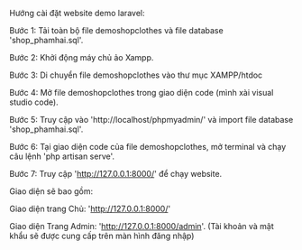 Hướng cài đặt website demo laravel:

Bước 1: Tải toàn bộ file demoshopclothes và file database 'shop_phamhai.sql'.

Bước 2: Khởi động máy chủ ảo Xampp.

Bước 3: Di chuyển file demoshopclothes vào thư mục XAMPP/htdoc

Bước 4: Mở file demoshopclothes trong giao diện code (mình xài visual studio code).

Bước 5: Truy cập vào 'http://localhost/phpmyadmin/' và import file database 'shop_phamhai.sql'.

Bước 6: Tại giao diện code của file demoshopclothes, mở terminal và chạy câu lệnh 'php artisan serve'.

Bước 7: Truy cập 'http://127.0.0.1:8000/' để chạy website.

Giao diện sẽ bao gồm:

Giao diện trang Chủ: 'http://127.0.0.1:8000/'

Giao diện Trang Admin: 'http://127.0.0.1:8000/admin'. (Tài khoản và mật khẩu sẽ được cung cấp trên màn hình đăng nhập)
